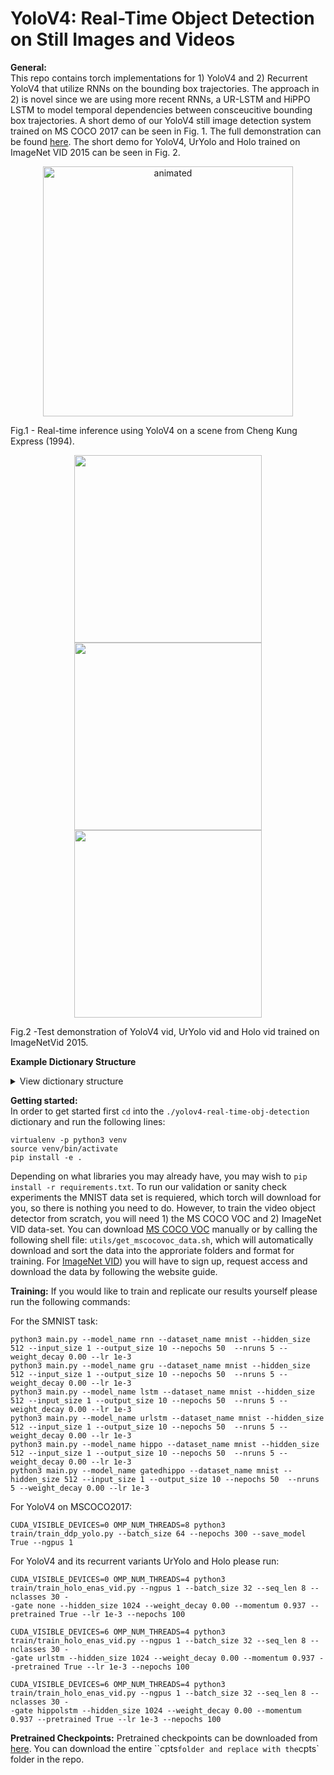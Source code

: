# YoloV4: Real-Time Object Detection on Still Images and Videos
 
**General:**
<br>
This repo contains torch implementations for 1) YoloV4 and 2) Recurrent YoloV4 that utilize RNNs on the bounding box trajectories. The approach in 2) is novel since we are using more recent RNNs, a UR-LSTM and HiPPO LSTM to model temporal dependencies between consceucitive bounding box trajectories. 
A short demo of our YoloV4 still image detection system trained on MS COCO 2017 can be seen in Fig. 1. The full demonstration can be found [here](https://www.youtube.com/watch?v=KZBLCabnTH4). 
The short demo for YoloV4, UrYolo and Holo trained on ImageNet VID 2015 can be seen in Fig. 2.

<p align="center">
  <img src="figures/yolov4_demo.gif" alt="animated" width="400" height="400" />
  <figcaption>Fig.1 - Real-time inference using YoloV4 on a scene from Cheng Kung Express (1994). </figcaption>
</p>


<p align="center">
<img src="figures/yolov4_vid.gif" width="300"/> <img src="figures/uryolo_vid.gif" width="300"/> <img src="figures/holo_vid.gif" width="300"/>
 <figcaption>Fig.2 -Test demonstration of YoloV4 vid, UrYolo vid and Holo vid trained on ImageNetVid 2015. </figcaption>
</p>

**Example Dictionary Structure**

<details>
<summary style="font-size:14px">View dictionary structure</summary>
<p>

```
.
├── application                # Real time inference tools
    └── __init__.py 
    └── yolo_watches_you.py  		# Yolo inference on webcam or video you choose
├── cpts				# Weights as checkpoint .cpt files
    └── ...
    └── efficentnet_yolov4_mscoco.cpt	# Pretrained yolov4 still-image detector
    └── efficentnet_yolov4_imagenetvid.cpt	# Pretrained yolov4 video detector
├── figures                    # Figures and graphs
    └── ....
├── loss                       # Custom PyTorch loss
    └── __init__.py  		
    └── yolov4_loss.py
├── models                     # Pytorch models
    └── __init__.py  		
    └── rnn.py                 # Rnns in base torch (simple, gru, lstm)
    └── yolov4.py		            # yolov4 architecture in base torch
├── results                    # Result textfiles
    └── ....
├── train                      # Training files
    └── __init__.py  
    └── train_rnn.py
    └── train_yolo.py 
├── utils                      	# Tools and utilities
    └── __init__.py
    └── coco_json_to_yolo.py
    └── create_csv.py
    └── get_mscoco2017.sh
    └── graphs.py
    └── utils.py
├── requierments.txt           		# Python libraries
├── setup.py                   		
├── terminal.ipynb             		# If you want to run experiments from a notebook or on google collab
├── LICENSE
└── README.md
```

</p></details>


**Getting started:**
<br>
In order to get started first `cd` into the `./yolov4-real-time-obj-detection` dictionary and run the following lines:
```
virtualenv -p python3 venv
source venv/bin/activate
pip install -e .
```
Depending on what libraries you may already have, you may wish to `pip install -r requirements.txt`. To run our validation or sanity check experiments the MNIST data set is requiered, which torch will download for you, so there is nothing you need to do. However, to train the video object detector from scratch, you will need 1) the MS COCO VOC and 2) ImageNet VID data-set. You can download [MS COCO VOC]([http://host.robots.ox.ac.uk/pascal/VOC/](https://cocodataset.org/#home)) manually or by calling the following shell file: `utils/get_mscocovoc_data.sh`, which will automatically download and sort the data into the approriate folders and format for training. For [ImageNet VID]([https://www.image-net.org/)) you will have to sign up, request access and download the data by following the website guide.

**Training:**
If you would like to train and replicate our results yourself please run the following commands:

For the SMNIST task:
```
python3 main.py --model_name rnn --dataset_name mnist --hidden_size 512 --input_size 1 --output_size 10 --nepochs 50  --nruns 5 --weight_decay 0.00 --lr 1e-3
python3 main.py --model_name gru --dataset_name mnist --hidden_size 512 --input_size 1 --output_size 10 --nepochs 50  --nruns 5 --weight_decay 0.00 --lr 1e-3
python3 main.py --model_name lstm --dataset_name mnist --hidden_size 512 --input_size 1 --output_size 10 --nepochs 50  --nruns 5 --weight_decay 0.00 --lr 1e-3
python3 main.py --model_name urlstm --dataset_name mnist --hidden_size 512 --input_size 1 --output_size 10 --nepochs 50  --nruns 5 --weight_decay 0.00 --lr 1e-3
python3 main.py --model_name hippo --dataset_name mnist --hidden_size 512 --input_size 1 --output_size 10 --nepochs 50  --nruns 5 --weight_decay 0.00 --lr 1e-3
python3 main.py --model_name gatedhippo --dataset_name mnist --hidden_size 512 --input_size 1 --output_size 10 --nepochs 50  --nruns 5 --weight_decay 0.00 --lr 1e-3
```

For YoloV4 on MSCOCO2017:
```
CUDA_VISIBLE_DEVICES=0 OMP_NUM_THREADS=8 python3 train/train_ddp_yolo.py --batch_size 64 --nepochs 300 --save_model True --ngpus 1
```

For YoloV4 and its recurrent variants UrYolo and Holo please run:
```
CUDA_VISIBLE_DEVICES=0 OMP_NUM_THREADS=4 python3 train/train_holo_enas_vid.py --ngpus 1 --batch_size 32 --seq_len 8 --nclasses 30 -
-gate none --hidden_size 1024 --weight_decay 0.00 --momentum 0.937 --pretrained True --lr 1e-3 --nepochs 100
```
```
CUDA_VISIBLE_DEVICES=6 OMP_NUM_THREADS=4 python3 train/train_holo_enas_vid.py --ngpus 1 --batch_size 32 --seq_len 8 --nclasses 30 -
-gate urlstm --hidden_size 1024 --weight_decay 0.00 --momentum 0.937 --pretrained True --lr 1e-3 --nepochs 100
```
```
CUDA_VISIBLE_DEVICES=6 OMP_NUM_THREADS=4 python3 train/train_holo_enas_vid.py --ngpus 1 --batch_size 32 --seq_len 8 --nclasses 30 -
-gate hippolstm --hidden_size 1024 --weight_decay 0.00 --momentum 0.937 --pretrained True --lr 1e-3 --nepochs 100
```

**Pretrained Checkpoints:**
Pretrained checkpoints can be downloaded from [here]([https://drive.google.com/drive/folders/147jOQwUIpgkFESqeyep490xmrdzUTYCe?usp=sharing]). You can download the entire ``cpts` folder and replace with the `cpts` folder in the repo.



